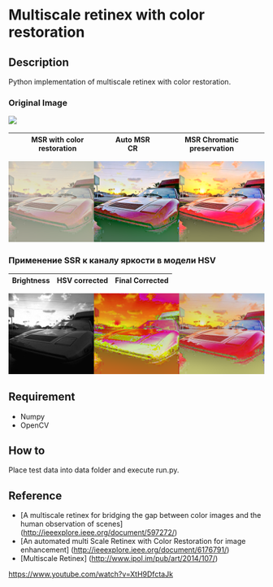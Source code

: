 # Multiscale retinex with color restoration

## Description
Python implementation of multiscale retinex with color restoration.

### Original Image

![](./data/input_0_sel.png)

| MSR with color restoration |  Auto MSR CR  | MSR Chromatic preservation
| --- | --- | ---
![](imgs/three-in-one.png)

### Применение SSR к каналу яркости в модели HSV
| Brightness | HSV corrected | Final Corrected |
| --- | --- | --- | 

![](./imgs/hsv/three-in-one-hsv.png)

## Requirement
* Numpy
* OpenCV

## How to
Place test data into data folder and execute run.py.

## Reference
* [A multiscale retinex for bridging the gap between color images and the human observation of scenes] (http://ieeexplore.ieee.org/document/597272/)
* [An automated multi Scale Retinex with Color Restoration for image enhancement] (http://ieeexplore.ieee.org/document/6176791/)
* [Multiscale Retinex] (http://www.ipol.im/pub/art/2014/107/)

https://www.youtube.com/watch?v=XtH9DfctaJk